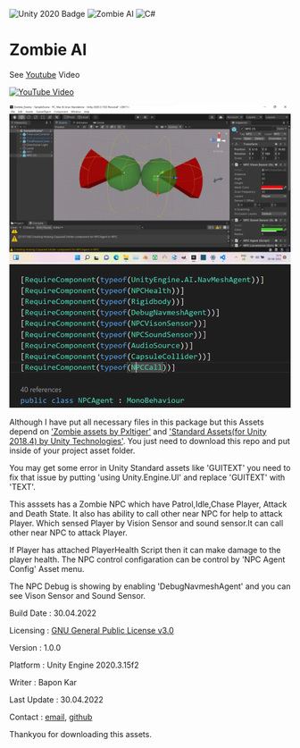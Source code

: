 ![Unity 2020 Badge](https://img.shields.io/badge/Unity-2020-blue)
![Zombie AI](https://img.shields.io/badge/zombie-ai-red)
![C#](https://img.shields.io/badge/C-%23-lightgrey)
# Zombie AI
See [Youtube](https://www.youtube.com/watch?v=486w7NuyBWo) Video

[![YouTube Video](https://i9.ytimg.com/vi/486w7NuyBWo/mq2.jpg?sqp=CIiTtpMG&rs=AOn4CLDYcXD9-WMHC7omsL8OkyqNQWLa1g)](https://www.youtube.com/watch?v=486w7NuyBWo)

![Screenshot](/_Zombie_ai/Screenshoots/NPC_With_Debug_sensor.png)
![Screenshot](/_Zombie_ai/Screenshoots/NPCAgents_depending_scripts.png)

Although I have put all necessary files in this package but
this Assets depend on ['Zombie assets by Pxltiger'](https://assetstore.unity.com/packages/3d/characters/humanoids/zombie-30232) and
 ['Standard Assets(for Unity 2018.4) by Unity Technologies'](https://assetstore.unity.com/packages/3d/characters/humanoids/zombie-30232).
You just need to download this repo and put inside of your project asset folder.


You may get some error in Unity Standard assets like 'GUITEXT'
you need to fix that issue by putting 'using Unity.Engine.UI' and replace 'GUITEXT' with 'TEXT'.

This asssets has a Zombie NPC which have Patrol,Idle,Chase Player, Attack and Death State.
It also has ability to call other near NPC for help to attack Player.
Which sensed Player by Vision Sensor and sound sensor.It can call other near NPC to attack Player.

If Player has attached PlayerHealth Script  then it can make damage to the player health.
The NPC control configaration can be control by 'NPC Agent Config' Asset menu.

The NPC Debug is showing by enabling 'DebugNavmeshAgent' and you can see Vison Sensor and Sound Sensor.


Build Date : 30.04.2022

Licensing : [GNU General Public License v3.0](/LICENSE.txt)

Version : 1.0.0

Platform : Unity Engine 2020.3.15f2

Writer : Bapon Kar

Last Update : 30.04.2022

Contact : [email](trynewz60@gmail.com), [github](https://github.com/baponkar)


Thankyou for downloading this assets.

	
